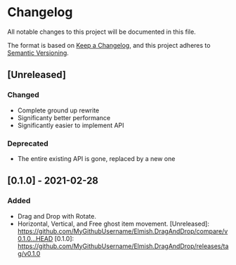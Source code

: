 # Changelog

All notable changes to this project will be documented in this file.

The format is based on [Keep a Changelog](https://keepachangelog.com/en/1.0.0/),
and this project adheres to [Semantic Versioning](https://semver.org/spec/v2.0.0.html).

## [Unreleased]
### Changed
- Complete ground up rewrite
- Significanty better performance
- Significantly easier to implement API

### Deprecated
- The entire existing API is gone, replaced by a new one

## [0.1.0] - 2021-02-28

### Added
- Drag and Drop with Rotate.
- Horizontal, Vertical, and Free ghost item movement.
[Unreleased]: https://github.com/MyGithubUsername/Elmish.DragAndDrop/compare/v0.1.0...HEAD
[0.1.0]: https://github.com/MyGithubUsername/Elmish.DragAndDrop/releases/tag/v0.1.0
